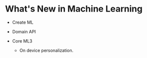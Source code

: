 # What's New in Machine Learning

- Create ML

- Domain API

- Core ML3

  - On device personalization.

  

